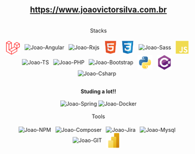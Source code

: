 
<!-- <h3 align="center">Hi Guys! How's it going? 👋</h3>   ![João Victor Banner Image](./img/banner.png)  -->

<div style="display: inline_block" align="center">
<!-- <img src="./img/background.gif" height="400px" width="800px" align="center">  -->
</div>

</br> </br>

<!-- 
<img src="img/banner.png">

<img src="https://media.giphy.com/media/v1.Y2lkPTc5MGI3NjExYjN4dTlpNnlsNG1xM3d5eGx3OGszaGs4aWE1NTZhOGRpYzhnNTdtNyZlcD12MV9pbnRlcm5hbF9naWZfYnlfaWQmY3Q9Zw/krkrHAEodHgzP72rTI/giphy.gif" height="150px" width="250px" align="right">  

<div> 
  <a href="https://www.linkedin.com/in/joao-victor-silva-de-jesus" target="_blank"><img src="https://img.shields.io/badge/-LinkedIn-%230077B5?style=for-the-badge&logo=linkedin&logoColor=white" target="_blank"></a> 
  <a href = "mailto:joaosilva.jesus90@gmail.com"><img src="https://img.shields.io/badge/-Gmail-%23333?style=for-the-badge&logo=gmail&logoColor=white" target="_blank"></a>
</div> <br>



> - [PORTFOLIO](https://joaovictorsilva.netlify.app/)
> - [P-TECH](https://www.ibm.com/blogs/ibm-comunica/ibm-e-cps/)
> - [AMS-CPS](https://www.jorgestreet.com.br/cursos/mtec-desenvolvimento-de-sistemas/)

Fique a vontade pra dá um ***zóio*** 👀 nos repositórios, alguns possuem um ___Link de um vídeo na <br>  documentação___ apresentando os projetos para você não ter a necessidade de perder tempo instalando! So, See You! 

-->


<div style="display: inline_block" align="center">

  ## https://www.joaovictorsilva.com.br 
  
</div>




<div style="display: inline_block" align="center"><br>
  Stacks <br> <br>
  <img align="center" alt="Joao-Laravel" height="40" width="40" src="img/laravel.png"> &nbsp;
  <img align="center" alt="Joao-Angular" height="40" width="40"src="https://cdn.jsdelivr.net/gh/devicons/devicon@latest/icons/angular/angular-original.svg" /> &nbsp;
  <img align="center" alt="Joao-Rxjs" height="40" width="40" src="https://cdn.jsdelivr.net/gh/devicons/devicon@latest/icons/rxjs/rxjs-original.svg" /> &nbsp;
  <img align="center" alt="Joao-HTML" height="35" width="35" src="https://raw.githubusercontent.com/devicons/devicon/master/icons/html5/html5-original.svg"> &nbsp;
  <img align="center" alt="Joao-CSS" height="35" width="35" src="https://raw.githubusercontent.com/devicons/devicon/master/icons/css3/css3-original.svg"> &nbsp;
  <img align="center" alt="Joao-Sass" height="40" width="40" src="https://cdn.jsdelivr.net/gh/devicons/devicon@latest/icons/sass/sass-original.svg" /> &nbsp;
  <img align="center" alt="Joao-Js" height="35" width="35" src="https://raw.githubusercontent.com/devicons/devicon/master/icons/javascript/javascript-plain.svg"> &nbsp;
  <img align="center" alt="Joao-TS" height="35" width="35" src="https://cdn.jsdelivr.net/gh/devicons/devicon@latest/icons/typescript/typescript-original.svg" /> &nbsp;
  <img align="center" alt="Joao-PHP" height="40" width="40" src="https://cdn.jsdelivr.net/gh/devicons/devicon@latest/icons/php/php-original.svg" /> &nbsp;
  <img align="center" alt="Joao-Bootstrap" height="40" width="40" src="https://cdn.jsdelivr.net/gh/devicons/devicon/icons/bootstrap/bootstrap-original.svg" />   &nbsp; 
  <img align="center" alt="Joao-Python" height="40" width="40" src="https://raw.githubusercontent.com/devicons/devicon/master/icons/python/python-original.svg"> &nbsp;
  <img align="center" alt="Joao-Csharp" height="40" width="40" src="https://raw.githubusercontent.com/devicons/devicon/master/icons/csharp/csharp-original.svg"> &nbsp;
  <img align="center" alt="Joao-Csharp" height="40" width="40"src="https://cdn.jsdelivr.net/gh/devicons/devicon@latest/icons/java/java-original.svg" /> &nbsp;
</div> 

<br>
<div style="display: inline_block" align="center">  



  **Studing a lot!!** 
  
  <img align="center" alt="Joao-Spring" height="40" width="40" src="https://cdn.jsdelivr.net/gh/devicons/devicon@latest/icons/spring/spring-original.svg" />
  <img align="center" alt="Joao-Docker" height="60" width="60" src="https://cdn.jsdelivr.net/gh/devicons/devicon@latest/icons/docker/docker-original.svg" />

          
          
  </div>
<br> 
 
<div style="display: inline_block" align="center">  
 Tools <br> <br>
  <img align="center" alt="Joao-NPM" height="40" width="40" src="https://cdn.jsdelivr.net/gh/devicons/devicon@latest/icons/npm/npm-original-wordmark.svg" /> &nbsp;
  <img align="center" alt="Joao-Composer" height="40" width="40" src="https://cdn.jsdelivr.net/gh/devicons/devicon@latest/icons/composer/composer-original.svg" /> &nbsp;        
  <img align="center" alt="Joao-Jira" height="40" width="40" src="https://cdn.jsdelivr.net/gh/devicons/devicon@latest/icons/jira/jira-original.svg" /> &nbsp;
  <img align="center" alt="Joao-Mysql" height="40" width="40" src="https://cdn.jsdelivr.net/gh/devicons/devicon@latest/icons/mysql/mysql-original.svg" /> &nbsp;
  <img align="center" alt="Joao-GIT" height="40" width="40" src="https://cdn.jsdelivr.net/gh/devicons/devicon@latest/icons/git/git-original.svg" /> &nbsp;
  <img align="center" alt="Joao-Laravel" height="40" width="40" src="img/power-bi-icon.webp"> &nbsp;
</div>



<!--
**joaovsj/joaovsj** is a ✨ _special_ ✨ repository because its `README.md` (this file) appears on your GitHub profile.

Here are some ideas to get you started:

- 🔭 I’m currently working on ...
- 🌱 I’m currently learning ...
- 👯 I’m looking to collaborate on ...
- 🤔 I’m looking for help with ...
- 💬 Ask me about ...
- 📫 How to reach me: ...
- 😄 Pronouns: ...
- ⚡ Fun fact: ...
-->

